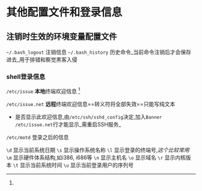# 其他配置文件和登录信息


## 注销时生效的环境变量配置文件

`~/.bash_logout` 注销信息
`~/.bash_history`  历史命令_当前命令注销后才会保存进去_用于排错和察觉黑客入侵

### shell登录信息

`/etc/issue` **本地**终端欢迎信息
[^登录信息选项]

`/etc/issue.net` **远程**终端欢迎信息==转义符将全部失效==只能写纯文本
* 是否显示此欢迎信息,由`/etc/ssh/sshd_config`决定,加入`Banner /etc/issue.net`行才能显示_需重启SSH服务_

`/etc/motd` 登录之后的信息

































[^登录信息选项]:
`\d` 显示当前系统日期
`\s` 显示操作系统名称
`\l` 显示登录的终端号,_这个比较常用_
`\m` 显示硬件体系结构,如i386, i686等
`\n` 显示主机名
`\o` 显示域名
`\r` 显示内核版本
`\t` 显示当前系统时间
`\u` 显示当前登录用户的序列号

